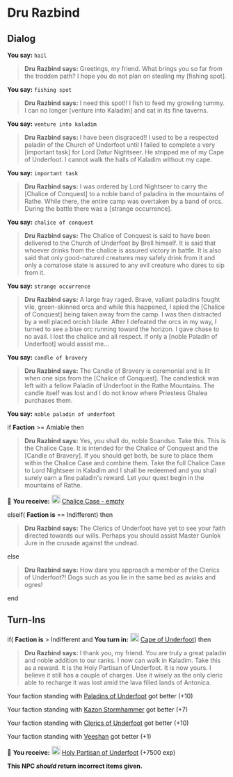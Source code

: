 # Dru Razbind
## Dialog

**You say:** `hail`



>**Dru Razbind says:** Greetings, my friend. What brings you so far from the trodden path? I hope you do not plan on stealing my [fishing spot].

**You say:** `fishing spot`



>**Dru Razbind says:** I need this spot!! I fish to feed my growling tummy. I can no longer [venture into Kaladim] and eat in its fine taverns.

**You say:** `venture into kaladim`



>**Dru Razbind says:** I have been disgraced!! I used to be a respected paladin of the Church of Underfoot until I failed to complete a very [important task] for Lord Datur Nightseer. He stripped me of my Cape of Underfoot. I cannot walk the halls of Kaladim without my cape.

**You say:** `important task`



>**Dru Razbind says:** I was ordered by Lord Nightseer to carry the [Chalice of Conquest] to a noble band of paladins in the mountains of Rathe. While there, the entire camp was overtaken by a band of orcs. During the battle there was a [strange occurrence].

**You say:** `chalice of conquest`



>**Dru Razbind says:** The Chalice of Conquest is said to have been delivered to the Church of Underfoot by Brell himself. It is said that whoever drinks from the chalice is assured victory in battle. It is also said that only good-natured creatures may safely drink from it and only a comatose state is assured to any evil creature who dares to sip from it.

**You say:** `strange occurrence`



>**Dru Razbind says:** A large fray raged. Brave, valiant paladins fought vile, green-skinned orcs and while this happened, I spied the [Chalice of Conquest] being taken away from the camp. I was then distracted by a well placed orcish blade. After I defeated the orcs in my way, I turned to see a blue orc running toward the horizon. I gave chase to no avail. I lost the chalice and all respect. If only a [noble Paladin of Underfoot] would assist me...

**You say:** `candle of bravery`



>**Dru Razbind says:** The Candle of Bravery is ceremonial and is lit when one sips from the [Chalice of Conquest]. The candlestick was left with a fellow Paladin of Underfoot in the Rathe Mountains. The candle itself was lost and I do not know where Priestess Ghalea purchases them.

**You say:** `noble paladin of underfoot`



if **Faction** >= Amiable then 



>**Dru Razbind says:** Yes, you shall do, noble Soandso. Take this. This is the Chalice Case. It is intended for the Chalice of Conquest and the [Candle of Bravery]. If you should get both, be sure to place them within the Chalice Case and combine them. Take the full Chalice Case to Lord Nightseer in Kaladim and I shall be redeemed and you shall surely earn a fine paladin's reward. Let your quest begin in the mountains of Rathe.



 &#127873; **You receive:**  <img style="background:url(/static/icons/blank_slot.gif);width:20px;height:20px;" src="/static/icons/item_609.png" alt="" /> <a
                                href="/item/17976" data-url="17976" class="tooltip-link link">Chalice Case - empty</a>


elseif( **Faction is** == Indifferent) then



>**Dru Razbind says:** The Clerics of Underfoot have yet to see your faith directed towards our wills.  Perhaps you should assist Master Gunlok Jure in the crusade against the undead.


else



>**Dru Razbind says:** How dare you approach a member of the Clerics of Underfoot?!  Dogs such as you lie in the same bed as aviaks and ogres!

end

## Turn-Ins



if( **Faction is** > Indifferent and  **You turn in:** <img style="background:url(/static/icons/blank_slot.gif);width:20px;height:20px;" src="/static/icons/item_658.png" alt="" /> <a
                                href="/item/12281" data-url="12281" class="tooltip-link link">Cape of Underfoot</a>) then


>**Dru Razbind says:** I thank you, my friend. You are truly a great paladin and noble addition to our ranks. I now can walk in Kaladim. Take this as a reward. It is the Holy Partisan of Underfoot. It is now yours. I believe it still has a couple of charges. Use it wisely as the only cleric able to recharge it was lost amid the lava filled lands of Antonica.





Your faction standing with [Paladins of Underfoot](/faction/297) got better (<span class='text-success'>+10</span>)


Your faction standing with [Kazon Stormhammer](/faction/274) got better (<span class='text-success'>+7</span>)


Your faction standing with [Clerics of Underfoot](/faction/227) got better (<span class='text-success'>+10</span>)


Your faction standing with [Veeshan](/faction/216) got better (<span class='text-success'>+1</span>)


 &#127873; **You receive:**  <img style="background:url(/static/icons/blank_slot.gif);width:20px;height:20px;" src="/static/icons/item_736.png" alt="" /> <a
                                href="/item/5376" data-url="5376" class="tooltip-link link">Holy Partisan of Underfoot</a> (+7500 exp)

 

**This NPC *should* return incorrect items given.**
